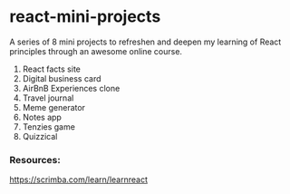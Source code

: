 # react-mini-projects

A series of 8 mini projects to refreshen and deepen my learning of React principles through an awesome online course.

<ol>
<li>React facts site</li>
<li>Digital business card</li>
<li>AirBnB Experiences clone</li>
<li>Travel journal</li>
<li>Meme generator</li>
<li>Notes app</li>
<li>Tenzies game</li>
<li>Quizzical</li>
</ol>

### Resources:

https://scrimba.com/learn/learnreact
